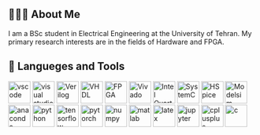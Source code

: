 ## 👩🏻‍💻 About Me
I am a BSc student in Electrical Engineering at the University of Tehran. My primary research interests are in the fields of Hardware and FPGA.


## 🚀 Langueges and Tools

<p align = left>
    <img src="https://cdn.jsdelivr.net/gh/devicons/devicon/icons/vscode/vscode-original.svg" alt="vscode" width="45" height="45"/>
    <img src="https://cdn.jsdelivr.net/gh/devicons/devicon/icons/visualstudio/visualstudio-plain.svg" alt="visual studio" width="45" height="45"/>
    <img src="https://static-00.iconduck.com/assets.00/file-type-verilog-icon-1024x1024-1hv3ysgx.png" alt="Verilog" width="45" height="45"/>
    <img src="https://encrypted-tbn0.gstatic.com/images?q=tbn:ANd9GcRL-ls0CtgL8yzPN71HfAyOiqV41LCa2-GcbQ&s" alt="VHDL" width="45" height="45"/>
    <img src="https://icons.veryicon.com/png/o/miscellaneous/cloud-computing-foundation-internet-of-things/fpga.png" alt="FPGA" width="45" height="45"/>
    <img src="https://dl.flathub.org/media/com/github/corna.Vivado/07ad2cd5a0a53383dce2081f799f9726/icons/128x128@2/com.github.corna.Vivado.png" alt="Vivado" width="45" height="45"/>
    <img src="https://usoftly.ir/wp-content/uploads/2022/04/Intel-Quartus-Prime-Pro.png" alt="Intel Quartus" width="45" height="45"/>
    <img src="https://systemc.org/images/systemc.png" alt="SystemC" width="45" height="45"/>
    <img src="https://encrypted-tbn0.gstatic.com/images?q=tbn:ANd9GcQKzI3ged2abNeNzFBCQ9P2jFhrPVPXCTzqxQ&s" alt="HSpice" width="45" height="45"/>
    <img src="https://downloadlynet.ir/wp-content/uploads/2020/03/ModelSim.png" alt="Modelsim" width="45" height="45"/>
    <img src="https://cdn.jsdelivr.net/gh/devicons/devicon/icons/anaconda/anaconda-original.svg" alt="anaconda" width="45" height="45"/>
    <img src="https://cdn.jsdelivr.net/gh/devicons/devicon/icons/python/python-original.svg" alt="python" width="45" height="45"/>
    <img src="https://cdn.jsdelivr.net/gh/devicons/devicon/icons/tensorflow/tensorflow-original.svg" alt="tensorflow" width="45" height="45"/>
    <img src="https://cdn.jsdelivr.net/gh/devicons/devicon/icons/pytorch/pytorch-original.svg" alt="pytorch" width="45" height="45"/>
    <img src="https://cdn.jsdelivr.net/gh/devicons/devicon/icons/numpy/numpy-original.svg" alt="numpy" width="45" height="45"/>
    <img src="https://cdn.jsdelivr.net/gh/devicons/devicon/icons/matlab/matlab-original.svg" alt="matlab" width="45" height="45"/>
    <img src="https://files.raycast.com/plponr5sapzs0hcccw4i4whh1nuo" alt="latex" width="45" height="45"/>
    <img src="https://cdn.jsdelivr.net/gh/devicons/devicon/icons/jupyter/jupyter-original-wordmark.svg" alt="jupyter" width="45" height="45"/>
    <img src="https://cdn.jsdelivr.net/gh/devicons/devicon/icons/cplusplus/cplusplus-original.svg" alt="cplusplus" width="45" height="45"/>
    <img src="https://cdn.jsdelivr.net/gh/devicons/devicon/icons/c/c-original.svg" alt="c" width="45" height="45"/>
</p>
